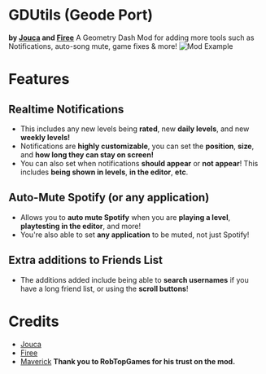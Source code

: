 # GDUtils (Geode Port)
**by [Jouca](user:Jouca) and [Firee](user:-1)**
A Geometry Dash Mod for adding more tools such as Notifications, auto-song mute, game fixes & more!
![Mod Example](firee.gdutils/Screenshot_1.png)
# Features
## Realtime Notifications
* This includes any new levels being **rated**, new **daily levels**, and new **weekly levels!**
* Notifications are **highly customizable**, you can set the __position__, __size__, and __how long they can stay on screen!__
* You can also set when notifications **should appear** or **not appear**! This includes __being shown in levels__, __in the editor__, __etc__.
## Auto-Mute Spotify (or any application)
* Allows you to **auto mute Spotify** when you are __playing a level__, __playtesting in the editor__, and more!
* You're also able to set **any application** to be muted, not just Spotify!
## Extra additions to Friends List
* The additions added include being able to **search usernames** if you have a long friend list, or using the **scroll buttons**!

# Credits
* [Jouca](https://twitter.com/JoucaJouca)
* [Firee](https://youtube.com/@gdfiree)
* [Maverick](https://www.youtube.com/channel/UCoFBsXJ-6o6l6ZYP-k6DE_g)
**Thank you to RobTopGames for his trust on the mod.**
